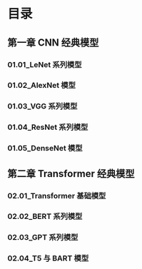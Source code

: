 # 目录

## 第一章 CNN 经典模型

   ### 01.01_LeNet 系列模型
   ### 01.02_AlexNet 模型
   ### 01.03_VGG 系列模型
   ### 01.04_ResNet 系列模型
   ### 01.05_DenseNet 模型

## 第二章 Transformer 经典模型

 ### 02.01_Transformer 基础模型
 ### 02.02_BERT 系列模型
 ### 02.03_GPT 系列模型
 ### 02.04_T5 与 BART 模型
